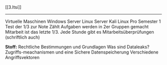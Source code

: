 [[3.Itsi]]
____
Virtuelle Maschinen
Windows Server
Linux Server
Kali Linux
Pro Semester 1 Test der 1/3 zur Note Zählt
Aufgaben werden in 2er Gruppen gemacht
Mitarbeit ist das letzte 1/3. Jede Stunde gibt es Mitarbeitsüberprüfungen (schriftlich auch)

**Stoff:**
Rechtliche Bestimmungen und Grundlagen
Was sind Dataleaks?
Zugriffs-meachanismen und eine Sichere Datenspeicherung
Verschiedene Angriffsvektoren